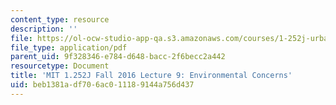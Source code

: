```yaml
---
content_type: resource
description: ''
file: https://ol-ocw-studio-app-qa.s3.amazonaws.com/courses/1-252j-urban-transportation-planning-fall-2016/beb1381adf706ac011189144a756d437_MIT1_252JF16_Lec9.pdf
file_type: application/pdf
parent_uid: 9f328346-e784-d648-bacc-2f6becc2a442
resourcetype: Document
title: 'MIT 1.252J Fall 2016 Lecture 9: Environmental Concerns'
uid: beb1381a-df70-6ac0-1118-9144a756d437
---
```

